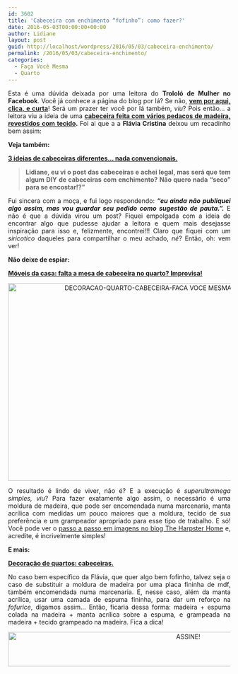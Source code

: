 ```yaml
---
id: 3602
title: 'Cabeceira com enchimento “fofinho”: como fazer?'
date: 2016-05-03T00:00:00+00:00
author: Lidiane
layout: post
guid: http://localhost/wordpress/2016/05/03/cabeceira-enchimento/
permalink: /2016/05/03/cabeceira-enchimento/
categories:
  - Faça Você Mesma
  - Quarto
---
```

<p align="justify">
  Esta é uma dúvida deixada por uma leitora do <strong>Trololó de Mulher no Facebook</strong>. Você já conhece a página do blog por lá? Se não, <strong><a href="https://www.facebook.com/TrololoMulher" target="_blank">vem por aqui, clica, e curta</a></strong>! Será um prazer ter você por lá também, <em>viu</em>? Pois então… a leitora viu a ideia de uma <strong><a href="http://www.decoracaodacasa.com/cabeceira-cama-quarto/" target="_blank">cabeceira feita com vários pedaços de madeira, revestidos com tecido</a>. </strong>Foi ai que a a <strong>Flávia Cristina</strong> deixou um recadinho bem assim:
</p>

<p align="justify">
  <strong>Veja também:</strong>
</p>

<p align="justify">
  <a href="http://www.decoracaodacasa.com/cabeceiras-diferentes/" target="_blank"><strong>3 ideias de cabeceiras diferentes… nada convencionais.</strong></a>
</p>

> <p align="justify">
>   <strong>Lidiane, eu vi o post das cabeceiras e achei legal, mas será que tem algum DIY de cabeceiras com enchimento? Não quero nada &#8220;seco&#8221; para se encostar!?”</strong>
> </p>

<p align="justify">
  Fui sincera com a moça, e fui logo respondendo: <strong><em>“eu ainda não publiquei algo assim, mas vou guardar seu pedido como sugestão de pauta.”.</em></strong> E não é que a dúvida virou um post? Fiquei empolgada com a ideia de encontrar algo que pudesse ajudar a leitora e quem mais desejasse inspiração para isso e, felizmente, encontrei!!! Claro que fiquei com um<em> siricotico</em> daqueles para compartilhar o meu achado, <em>né</em>? Então, oh: vem ver!
</p>

<p align="justify">
  <strong>Não deixe de espiar:</strong>
</p>

<p align="justify">
  <a href="http://www.trololodemulher.com.br/2013/05/08/moveis-quarto/" target="_blank"><strong>Móveis da casa: falta a mesa de cabeceira no quarto? Improvisa!</strong></a>
</p>

<p align="center">
  <a href="http://www.decoracaodacasa.com/blog/wp-content/uploads/2014/10/DECORACAO-QUARTO-CABECEIRA-FACA-VOCE-MESMA.png"><img class="alignnone size-full wp-image-2225" src="http://www.decoracaodacasa.com/blog/wp-content/uploads/2014/10/DECORACAO-QUARTO-CABECEIRA-FACA-VOCE-MESMA.png" alt="DECORACAO-QUARTO-CABECEIRA-FACA VOCE MESMA" width="618" height="447" /></a>
</p>

<p align="justify">
  O resultado é lindo de viver, não é? E a execução é <em>superultramega simples, viu</em>? Para fazer exatamente algo assim, o necessário é uma moldura de madeira, que pode ser encomendada numa marcenaria, manta acrílica com medidas um pouco maiores que a moldura, tecido de sua preferência e um grampeador apropriado para esse tipo de trabalho. E só! Você pode ver o <a href="http://theharpsterhome.wordpress.com/2011/11/17/headboard-it-up/" target="_blank">passo a passo em imagens no blog The Harpster Home</a> e, acredite, é incrivelmente simples!
</p>

<p align="justify">
  <strong>E mais:</strong>
</p>

<p align="justify">
  <a href="http://www.trololodemulher.com.br/2009/04/30/cabeceiras-cama-casal/" target="_blank"><strong>Decoração de quartos: cabeceiras.</strong></a>
</p>

<p align="justify">
  No caso bem específico da Flávia, que quer algo bem fofinho, talvez seja o caso de substituir a moldura de madeira por uma placa fininha de mdf, também encomendada numa marcenaria. E, nesse caso, além da manta acrílica, usar uma camada de espuma fininha, para dar um reforço na <em>fofurice</em>, digamos assim… Então, ficaria dessa forma: madeira + espuma colada na madeira + manta acrílica sobre a espuma, e grampeada na madeira + tecido grampeado na madeira. Fica a dica!
</p>

<p align="center">
  <a href="http://feedburner.google.com/fb/a/mailverify?uri=blogBichaFemea&loc=en_US" target="_blank"><img class="alignnone size-full wp-image-10439" src="http://www.trololodemulher.com.br/blog/wp-content/uploads/2014/09/ASSINE.png" alt="ASSINE!" width="800" height="78" /></a>
</p>

<p align="justify">